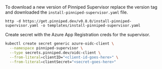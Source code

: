 To download a new version of Pinniped Supervisor replace the version tag and downloaded the `install-pinniped-supervisor.yaml` file.

```
http -d https://get.pinniped.dev/v0.8.0/install-pinniped-supervisor.yaml -o templates/install-pinniped-supervisor.yaml
```

Create secret with the Azure App Registration creds for the supervisor.
```sh
kubectl create secret generic azure-oidc-client \
  --namespace pinniped-supervisor \
  --type secrets.pinniped.dev/oidc-client \
  --from-literal=clientID="<client-id-goes-here>" \
  --from-literal=clientSecret="<secret-goes-here>"
```